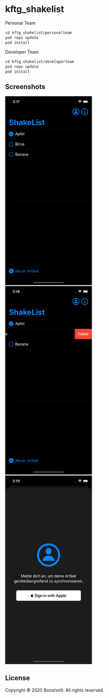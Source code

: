 # kftg_shakelist

Personal Team

```
cd kftg_shakelist/personalteam
pod repo update
pod install
```

Developer Team

```
cd kftg_shakelist/developerteam
pod repo update
pod install
```

## Screenshots
![Main Screen](https://github.com/Boostvolt/kftg_shakelist/blob/master/img/main.png?raw=true)
![Main Screen](https://github.com/Boostvolt/kftg_shakelist/blob/master/img/delete.png?raw=true)
![Login Screen](https://github.com/Boostvolt/kftg_shakelist/blob/master/img/login.png?raw=true)

## License

Copyright © 2020 Boostvolt. All rights reserved.
